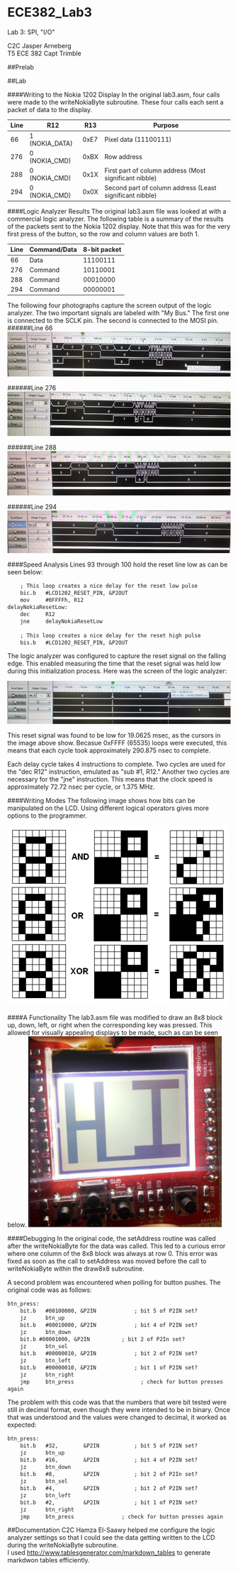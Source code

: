 ECE382_Lab3
===========

Lab 3: SPI, "I/O"

C2C Jasper Arneberg  
T5 ECE 382
Capt Trimble  

##Prelab


##Lab

####Writing to the Nokia 1202 Display
In the original lab3.asm, four calls were made to the writeNokiaByte subroutine. These four calls each sent a packet of data to the display.

| Line | R12            | R13    | Purpose                       |
|------|----------------|--------|-------------------------------|
| 66   | 1 (NOKIA_DATA) | 0xE7   | Pixel data (11100111)         |
| 276  | 0 (NOKIA_CMD)  | 0xBX   | Row address                   |
| 288  | 0 (NOKIA_CMD)  | 0x1X   | First part of column address (Most significant nibble) |
| 294  | 0 (NOKIA_CMD)  | 0x0X   | Second part of column address (Least significant nibble) |

####Logic Analyzer Results
The original lab3.asm file was looked at with a commercial logic analyzer. The following table is a summary of the results of the packets sent to the Nokia 1202 display. Note that this was for the very first press of the button, so the row and column values are both 1.

| Line | Command/Data | 8-bit packet |
|------|--------------|--------------|
| 66   | Data         | 11100111     |
| 276  | Command      | 10110001     |
| 288  | Command      | 00010000     |
| 294  | Command      | 00000001     |

The following four photographs capture the screen output of the logic analyzer. The two important signals are labeled with "My Bus." The first one is connected to the SCLK pin. The second is connected to the MOSI pin. 
######Line 66
![alt text](https://github.com/JasperArneberg/ECE382_Lab3/blob/master/line66.png?raw=true "Line 66")

######Line 276
![alt text](https://github.com/JasperArneberg/ECE382_Lab3/blob/master/line276.png?raw=true "Line 276")

######Line 288
![alt text](https://github.com/JasperArneberg/ECE382_Lab3/blob/master/line288.png?raw=true "Line 288")

######Line 294
![alt text](https://github.com/JasperArneberg/ECE382_Lab3/blob/master/line294.png?raw=true "Line 294")

####Speed Analysis
Lines 93 through 100 hold the reset line low as can be seen below:
```
	; This loop creates a nice delay for the reset low pulse
	bic.b	#LCD1202_RESET_PIN, &P2OUT
	mov		#0FFFFh, R12
delayNokiaResetLow:
	dec		R12
	jne		delayNokiaResetLow

	; This loop creates a nice delay for the reset high pulse
	bis.b	#LCD1202_RESET_PIN, &P2OUT
```
The logic analyzer was configured to capture the reset signal on the falling edge. This enabled measuring the time that the reset signal was held low during this initialization process. Here was the screen of the logic analyzer:

![alt text](https://github.com/JasperArneberg/ECE382_Lab3/blob/master/reset_time.png?raw=true "Reset low signal")

This reset signal was found to be low for 19.0625 msec, as the cursors in the image above show. Becasue 0xFFFF (65535) loops were executed, this means that each cycle took approximately 290.875 nsec to complete.

Each delay cycle takes 4 instructions to complete. Two cycles are used for the "dec R12" instruction, emulated as "sub #1, R12." Another two cycles are necessary for the "jne" instruction. This means that the clock speed is approximately 72.72 nsec per cycle, or 1.375 MHz.

####Writing Modes
The following image shows how bits can be manipulated on the LCD. Using different logical operators gives more options to the programmer.

![alt text](https://github.com/JasperArneberg/ECE382_Lab3/blob/master/bitblock_filled.bmp?raw=true "Writing Modes")

####A Functionality
The lab3.asm file was modified to draw an 8x8 block up, down, left, or right when the corresponding key was pressed. This allowed for visually appealing displays to be made, such as can be seen below.
![alt text](https://github.com/JasperArneberg/ECE382_Lab3/blob/master/hi_lcd.png?raw=true "Special Message")

####Debugging
In the original code, the setAddress routine was called after the writeNokiaByte for the data was called. This led to a curious error where one column of the 8x8 block was always at row 0. This error was fixed as soon as the call to setAddress was moved before the call to writeNokiaByte within the draw8x8 subroutine.

A second problem was encountered when polling for button pushes. The original code was as follows:
```
btn_press:
	bit.b	#00100000, &P2IN			; bit 5 of P2IN set?
	jz		btn_up
	bit.b	#00010000, &P2IN			; bit 4 of P2IN set?
	jz		btn_down
	bit.b #00001000, &P2IN			; bit 2 of P2In set?
	jz		btn_sel
	bit.b	#00000010, &P2IN			; bit 2 of P2IN set?
	jz		btn_left
	bit.b	#00000010, &P2IN			; bit 1 of P2IN set?
	jz		btn_right
	jmp 	btn_press					  ; check for button presses again
```
The problem with this code was that the numbers that were bit tested were still in decimal format, even though they were intended to be in binary. Once that was understood and the values were changed to decimal, it worked as expected:
```
btn_press:
	bit.b	#32, 		&P2IN			; bit 5 of P2IN set?
	jz		btn_up
	bit.b	#16, 		&P2IN			; bit 4 of P2IN set?
	jz		btn_down
	bit.b 	#8, 		&P2IN			; bit 2 of P2In set?
	jz		btn_sel
	bit.b	#4, 		&P2IN			; bit 2 of P2IN set?
	jz		btn_left
	bit.b	#2, 	  	&P2IN			; bit 1 of P2IN set?
	jz		btn_right
	jmp 	btn_press				; check for button presses again
```

##Documentation
C2C Hamza El-Saawy helped me configure the logic analyzer settings so that I could see the data getting written to the LCD during the writeNokiaByte subroutine.  
I used http://www.tablesgenerator.com/markdown_tables to generate markdwon tables efficiently.

